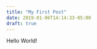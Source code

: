```yaml
---
title: "My First Post"
date: 2019-01-06T14:14:33-05:00
draft: true
---
```


Hello World!

<script src="/js/firstpost.bundle.js"></script>

